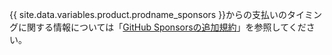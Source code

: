 {{ site.data.variables.product.prodname_sponsors }}からの支払いのタイミングに関する情報については「[GitHub Sponsorsの追加規約](/github/site-policy/github-sponsors-additional-terms#43-payment-timing)」を参照してください。
